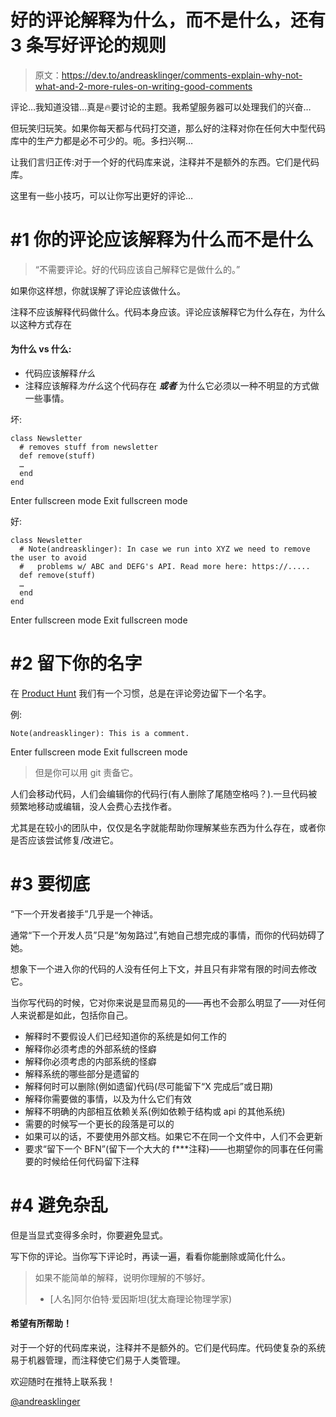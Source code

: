 # 好的评论解释为什么，而不是什么，还有 3 条写好评论的规则

> 原文：<https://dev.to/andreasklinger/comments-explain-why-not-what-and-2-more-rules-on-writing-good-comments>

评论…我知道没错…真是🔥要讨论的主题。我希望服务器可以处理我们的兴奋…

但玩笑归玩笑。如果你每天都与代码打交道，那么好的注释对你在任何大中型代码库中的生产力都是必不可少的。呃。多扫兴啊…

让我们言归正传:对于一个好的代码库来说，注释并不是额外的东西。它们是代码库。

这里有一些小技巧，可以让你写出更好的评论…

# #1 你的评论应该解释为什么而不是什么

> “不需要评论。好的代码应该自己解释它是做什么的。”

如果你这样想，你就误解了评论应该做什么。

注释不应该解释代码做什么。代码本身应该。评论应该解释它为什么存在，为什么以这种方式存在

#### 为什么 vs 什么:

*   代码应该解释*什么*
*   注释应该解释*为什么*这个代码存在 ***或者*** 为什么它必须以一种不明显的方式做一些事情。

坏:

```
class Newsletter
  # removes stuff from newsletter
  def remove(stuff)
  …
  end
end 
```

Enter fullscreen mode Exit fullscreen mode

好:

```
class Newsletter
  # Note(andreasklinger): In case we run into XYZ we need to remove the user to avoid
  #   problems w/ ABC and DEFG's API. Read more here: https://.....
  def remove(stuff)
  …
  end
end 
```

Enter fullscreen mode Exit fullscreen mode

# #2 留下你的名字

在 [Product Hunt](https://www.producthunt.com) 我们有一个习惯，总是在评论旁边留下一个名字。

例:

```
Note(andreasklinger): This is a comment. 
```

Enter fullscreen mode Exit fullscreen mode

> 但是你可以用 git 责备它。

人们会移动代码，人们会编辑你的代码行(有人删除了尾随空格吗？).一旦代码被频繁地移动或编辑，没人会费心去找作者。

尤其是在较小的团队中，仅仅是名字就能帮助你理解某些东西为什么存在，或者你是否应该尝试修复/改进它。

# #3 要彻底

“下一个开发者接手”几乎是一个神话。

通常“下一个开发人员”只是“匆匆路过”,有她自己想完成的事情，而你的代码妨碍了她。

想象下一个进入你的代码的人没有任何上下文，并且只有非常有限的时间去修改它。

当你写代码的时候，它对你来说是显而易见的——再也不会那么明显了——对任何人来说都是如此，包括你自己。

*   解释时不要假设人们已经知道你的系统是如何工作的
*   解释你必须考虑的外部系统的怪癖
*   解释你必须考虑的内部系统的怪癖
*   解释系统的哪些部分是遗留的
*   解释何时可以删除(例如遗留)代码(尽可能留下“X 完成后”或日期)
*   解释你需要做的事情，以及为什么它们有效
*   解释不明确的内部相互依赖关系(例如依赖于结构或 api 的其他系统)
*   需要的时候写一个更长的段落是可以的
*   如果可以的话，不要使用外部文档。如果它不在同一个文件中，人们不会更新
*   要求“留下一个 BFN”(留下一个大大的 f***注释)——也期望你的同事在任何需要的时候给任何代码留下注释

# #4 避免杂乱

但是当显式变得多余时，你要避免显式。

写下你的评论。当你写下评论时，再读一遍，看看你能删除或简化什么。

> 如果不能简单的解释，说明你理解的不够好。
> 
> *   [人名]阿尔伯特·爱因斯坦(犹太裔理论物理学家)

#### 希望有所帮助！

对于一个好的代码库来说，注释并不是额外的。它们是代码库。代码使复杂的系统易于机器管理，而注释使它们易于人类管理。

欢迎随时在推特上联系我！

[@andreasklinger](https://www.twitter.com/andreasklinger)